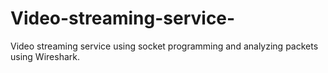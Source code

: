 # Video-streaming-service-
Video streaming service using socket programming and analyzing packets using Wireshark.
